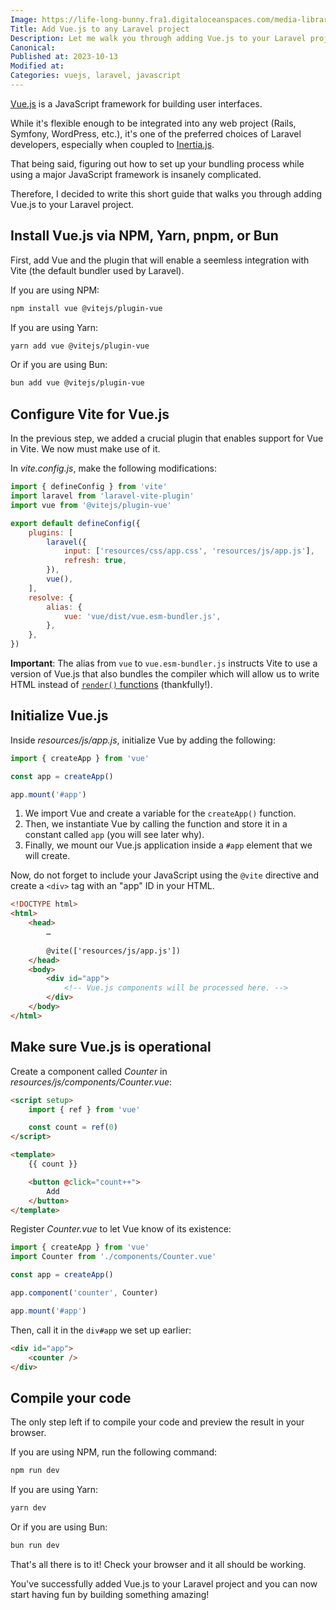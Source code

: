 ```yaml
---
Image: https://life-long-bunny.fra1.digitaloceanspaces.com/media-library/production/194/LpHvHmvUKRwWojXHVS9uThtKeNLqWv-metabGFyYXZlbC12dWUuanBn-.jpg
Title: Add Vue.js to any Laravel project
Description: Let me walk you through adding Vue.js to your Laravel project and be done with it in 5 minutes.
Canonical: 
Published at: 2023-10-13
Modified at: 
Categories: vuejs, laravel, javascript
---
```


[Vue.js](https://vuejs.org) is a JavaScript framework for building user interfaces.

While it's flexible enough to be integrated into any web project (Rails, Symfony, WordPress, etc.), it's one of the preferred choices of Laravel developers, especially when coupled to [Inertia.js](https://inertiajs.com).

That being said, figuring out how to set up your bundling process while using a major JavaScript framework is insanely complicated.

Therefore, I decided to write this short guide that walks you through adding Vue.js to your Laravel project.

## Install Vue.js via NPM, Yarn, pnpm, or Bun

First, add Vue and the plugin that will enable a seemless integration with Vite (the default bundler used by Laravel).

If you are using NPM:

```bash
npm install vue @vitejs/plugin-vue
```

If you are using Yarn:

```bash
yarn add vue @vitejs/plugin-vue
```

Or if you are using Bun:

```bash
bun add vue @vitejs/plugin-vue
```

## Configure Vite for Vue.js

In the previous step, we added a crucial plugin that enables support for Vue in Vite. We now must make use of it.

In *vite.config.js*, make the following modifications:

```js
import { defineConfig } from 'vite'
import laravel from 'laravel-vite-plugin'
import vue from '@vitejs/plugin-vue'

export default defineConfig({
    plugins: [
        laravel({
            input: ['resources/css/app.css', 'resources/js/app.js'],
            refresh: true,
        }),
        vue(),
    ],
    resolve: {
        alias: {
            vue: 'vue/dist/vue.esm-bundler.js',
        },
    },
})
```

**Important**: The alias from `vue` to `vue.esm-bundler.js` instructs Vite to use a version of Vue.js that also bundles the compiler which will allow us to write HTML instead of [`render()` functions](https://vuejs.org/guide/extras/render-function.html) (thankfully!).

## Initialize Vue.js

Inside *resources/js/app.js*, initialize Vue by adding the following:

```js
import { createApp } from 'vue'

const app = createApp()

app.mount('#app')
```

1. We import Vue and create a variable for the `createApp()` function.
2. Then, we instantiate Vue by calling the function and store it in a constant called `app` (you will see later why).
3. Finally, we mount our Vue.js application inside a `#app` element that we will create.

Now, do not forget to include your JavaScript using the `@vite` directive and create a `<div>` tag with an "app" ID in your HTML.

```html
<!DOCTYPE html>
<html>
	<head>
		…
		
		@vite(['resources/js/app.js'])
	</head>
	<body>
		<div id="app">
			<!-- Vue.js components will be processed here. -->
		</div>
	</body>
</html>
```

## Make sure Vue.js is operational

Create a component called *Counter* in *resources/js/components/Counter.vue*:

```html
<script setup>
    import { ref } from 'vue'

    const count = ref(0)
</script>

<template>
    {{ count }}

    <button @click="count++">
        Add
    </button>
</template>
```

Register *Counter.vue* to let Vue know of its existence:

```js
import { createApp } from 'vue'
import Counter from './components/Counter.vue'

const app = createApp()

app.component('counter', Counter)

app.mount('#app')
```

Then, call it in the `div#app` we set up earlier:

```html
<div id="app">
    <counter />
</div>
```

## Compile your code

The only step left if to compile your code and preview the result in your browser.

If you are using NPM, run the following command:

```bash
npm run dev
```

If you are using Yarn:

```bash
yarn dev
```

Or if you are using Bun:

```bash
bun run dev
```

That's all there is to it! Check your browser and it all should be working. 

You've successfully added Vue.js to your Laravel project and you can now start having fun by building something amazing!